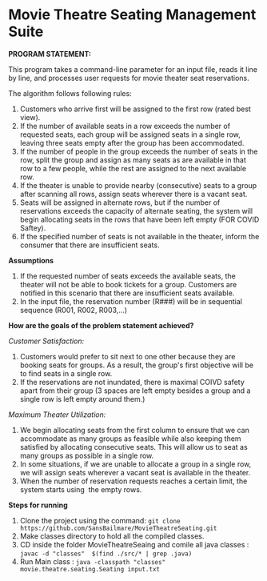 # Movie Theatre Seating Management Suite

**PROGRAM STATEMENT:**

This program takes a command-line parameter for an input file, reads it line by line, and processes user requests for movie theater seat reservations.

The algorithm follows following rules:

1. Customers who arrive first will be assigned to the first row (rated best view).
2. If the number of available seats in a row exceeds the number of requested seats, each group will be assigned seats in a single row, leaving three seats empty after the group has been accommodated.
3. If the number of people in the group exceeds the number of seats in the row, split the group and assign as many seats as are available in that row to a few people, while the rest are assigned to the next available row.
4. If the theater is unable to provide nearby (consecutive) seats to a group after scanning all rows, assign seats wherever there is a vacant seat.
5. Seats will be assigned in alternate rows, but if the number of reservations exceeds the capacity of alternate seating, the system will begin allocating seats in the rows that have been left empty (FOR COVID Saftey).
6. If the specified number of seats is not available in the theater, inform the consumer that there are insufficient seats.

__Assumptions__

1. If the requested number of seats exceeds the available seats, the theater will not be able to book tickets for a group. Customers are notified in this scenario that there are insufficient seats available.
2. In the input file, the reservation number (R###) will be in sequential sequence (R001, R002, R003,...)

__How are the goals of the problem statement achieved?__

_Customer Satisfaction:_

1. Customers would prefer to sit next to one other because they are booking seats for groups. As a result, the group's first objective will be to find seats in a single row.
2. If the reservations are not inundated, there is maximal COIVD safety apart from their group (3 spaces are left empty besides a group and a single row is left empty around them.)

_Maximum Theater Utilization:_

1. We begin allocating seats from the first column to ensure that we can accommodate as many groups as feasible while also keeping them satisfied by allocating consecutive seats. This will allow us to seat as many groups as possible in a single row.
2. In some situations, if we are unable to allocate a group in a single row, we will assign seats wherever a vacant seat is available in the theater.
3. When the number of reservation requests reaches a certain limit, the system starts using  the empty rows.

__Steps for running__
1. Clone the project using the command: ```git clone https://github.com/SansBailmare/MovieTheatreSeating.git```
2. Make classes directory to hold all the compiled classes.
2. CD inside the folder MovieTheatreSeaing and comile all java classes : ```javac -d "classes"  $(find ./src/* | grep .java)```
4. Run Main class : ```java -classpath "classes" movie.theatre.seating.Seating input.txt```
